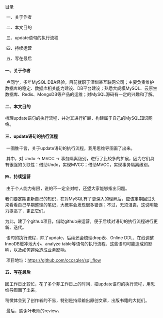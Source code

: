 目录

​	一、关于作者

​	二、本文目的

​	三、update语句的执行流程

​	四、持续运营

​	五、写在最后

#### 一、关于作者

​	卢同学，多年MySQL DBA经验，目前就职于深圳某互联网公司；主要负责维护数据库的稳定、数据库相关能力建设、DB平台建设；熟悉大规模MySQL、云原生数据库、Redis、MongoDB等产品的运维；对MySQL源码有一定的兴趣和了解。

#### 二、本文目的

​	梳理update语句的执行流程，并对其进行扩展，构建属于自己的MySQL知识网络。

#### 三、update语句的执行流程

​	一图胜千言，关于update语句的执行流程，我用思维导图画了出来。

​	其中，对 Undo -> MVCC -> 事务隔离级别，进行了比较多的扩展，因为它们具有很强的关联性：借助Undo，实现MVCC；借助MVCC，实现事务隔离级别。

#### 四、持续运营 

​	由于个人能力有限，说的不一定全对哈，还望大家能够指出问题。

​	我们要定期更新自己的知识，在对MySQL有了更深入的理解后，应该定期回过头来看看自己早期整理的笔记，大概率会发现很多错误；不过，无须沮丧，这说明能力提高了，更正它们。

​	为此，建了个github项目，借助github来运营，便于后续对语句的执行流程进行更新、迭代。

​	语句的执行流程，除了update，后续还会梳理drop表、Online DDL、在线调整InnoDB缓冲池大小、analyze table等语句的执行流程、这些语句可能造成的影响，以及如何避免造成业务影响。

​	项目地址：https://github.com/cccsqler/sql_flow

#### 五、写在最后

​	因工作日比较忙，花了多个非工作日上的时间，把update语句的执行流程，用思维导图画了出来。

​	稍微体会到了创作者的不易，特别是持续输出原创文章，出版书籍的大佬们。

​	最后，感谢叶老师的review。